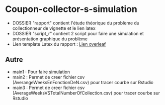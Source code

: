 # Coupon-collector-s-simulation

* DOSSIER "rapport" contient l'étude théorique du problème du collectionneur de vignette et le lien latex
* DOSSIER "script_r" contient 2 script pour faire une simulation et présentation graphique du problème
* Lien template Latex du rapport : [Lien overleaf](https://www.overleaf.com/read/cxqhwjrzjnnq#d65cd0)

## Autre

* main1 : Pour faire simulation
* main2 : Permet de creer fichier csv (AverangeWeeksEnFonctionDeN.csv) pour tracer courbe sur Rstudio
* main3 : Permet de creer fichier csv (AverageWeeksVSTotalNumberOfCollection.csv) pour tracer courbe sur Rstudio 

